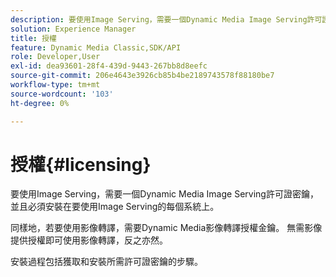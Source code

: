 ```yaml
---
description: 要使用Image Serving，需要一個Dynamic Media Image Serving許可證密鑰，並且必須安裝在要使用Image Serving的每個系統上。
solution: Experience Manager
title: 授權
feature: Dynamic Media Classic,SDK/API
role: Developer,User
exl-id: dea93601-28f4-439d-9443-267bb8d8eefc
source-git-commit: 206e4643e3926cb85b4be2189743578f88180be7
workflow-type: tm+mt
source-wordcount: '103'
ht-degree: 0%

---
```


# 授權{#licensing}

要使用Image Serving，需要一個Dynamic Media Image Serving許可證密鑰，並且必須安裝在要使用Image Serving的每個系統上。

同樣地，若要使用影像轉譯，需要Dynamic Media影像轉譯授權金鑰。 無需影像提供授權即可使用影像轉譯，反之亦然。

安裝過程包括獲取和安裝所需許可證密鑰的步驟。
